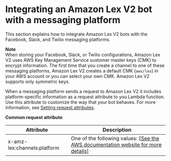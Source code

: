# Integrating an Amazon Lex V2 bot with a messaging platform<a name="deploying-messaging-platform"></a>

This section explains how to integrate Amazon Lex V2 bots with the Facebook, Slack, and Twilio messaging platforms\.

**Note**  
When storing your Facebook, Slack, or Twilio configurations, Amazon Lex V2 uses AWS Key Management Service sustomer master keys \(CMK\) to encrypt information\. The first time that you create a channel to one of these messaging platforms, Amazon Lex V2 creates a default CMK \(`aws/lex`\) in your AWS account or you can select your own CMK\. Amazon Lex V2 supports only symmetric keys\.

When a messaging platform sends a request to Amazon Lex V2 it includes platform\-specific information as a request attribute to you Lambda function\. Use this attribute to customize the way that your bot behaves\. For more information, see [Setting request attributes](context-mgmt-request-attribs.md)\.


**Common request attribute**  

| Attribute | Description | 
| --- | --- | 
| x\-amz\-lex:channels:platform | One of the following values: [\[See the AWS documentation website for more details\]](http://docs.aws.amazon.com/lexv2/latest/dg/deploying-messaging-platform.html) | 